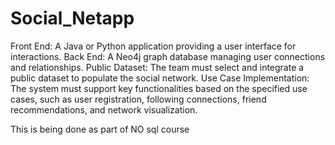 # Social_Netapp

Front End: A Java or Python application providing a user interface for interactions.
Back End: A Neo4j graph database managing user connections and relationships.
Public Dataset: The team must select and integrate a public dataset to populate the social network.
Use Case Implementation: The system must support key functionalities based on the specified use cases, such as user registration, following connections, friend recommendations, and network visualization.


This is being done as part of NO sql  course
